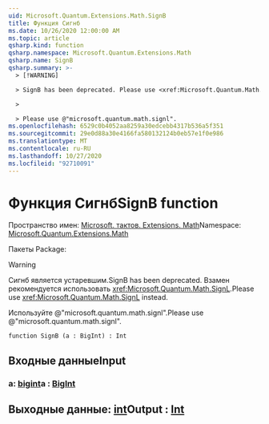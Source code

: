 ```yaml
---
uid: Microsoft.Quantum.Extensions.Math.SignB
title: Функция Сигнб
ms.date: 10/26/2020 12:00:00 AM
ms.topic: article
qsharp.kind: function
qsharp.namespace: Microsoft.Quantum.Extensions.Math
qsharp.name: SignB
qsharp.summary: >-
  > [!WARNING]

  > SignB has been deprecated. Please use <xref:Microsoft.Quantum.Math.SignL> instead.

  >

  > Please use @"microsoft.quantum.math.signl".
ms.openlocfilehash: 6529c0b4052aa8259a30edcebb4317b536a5f351
ms.sourcegitcommit: 29e0d88a30e4166fa580132124b0eb57e1f0e986
ms.translationtype: MT
ms.contentlocale: ru-RU
ms.lasthandoff: 10/27/2020
ms.locfileid: "92710091"
---
```

# <a name="signb-function"></a><span data-ttu-id="e540f-102">Функция Сигнб</span><span class="sxs-lookup"><span data-stu-id="e540f-102">SignB function</span></span>

<span data-ttu-id="e540f-103">Пространство имен: [Microsoft. тактов. Extensions. Math](xref:Microsoft.Quantum.Extensions.Math)</span><span class="sxs-lookup"><span data-stu-id="e540f-103">Namespace: [Microsoft.Quantum.Extensions.Math](xref:Microsoft.Quantum.Extensions.Math)</span></span>

<span data-ttu-id="e540f-104">Пакеты [](https://nuget.org/packages/)</span><span class="sxs-lookup"><span data-stu-id="e540f-104">Package: [](https://nuget.org/packages/)</span></span>


> [!WARNING]
> <span data-ttu-id="e540f-105">Сигнб является устаревшим.</span><span class="sxs-lookup"><span data-stu-id="e540f-105">SignB has been deprecated.</span></span> <span data-ttu-id="e540f-106">Взамен рекомендуется использовать <xref:Microsoft.Quantum.Math.SignL>.</span><span class="sxs-lookup"><span data-stu-id="e540f-106">Please use <xref:Microsoft.Quantum.Math.SignL> instead.</span></span>
>
> <span data-ttu-id="e540f-107">Используйте @"microsoft.quantum.math.signl".</span><span class="sxs-lookup"><span data-stu-id="e540f-107">Please use @"microsoft.quantum.math.signl".</span></span>



```qsharp
function SignB (a : BigInt) : Int
```


## <a name="input"></a><span data-ttu-id="e540f-108">Входные данные</span><span class="sxs-lookup"><span data-stu-id="e540f-108">Input</span></span>

### <a name="a--bigint"></a><span data-ttu-id="e540f-109">a: [bigint](xref:microsoft.quantum.lang-ref.bigint)</span><span class="sxs-lookup"><span data-stu-id="e540f-109">a : [BigInt](xref:microsoft.quantum.lang-ref.bigint)</span></span>





## <a name="output--int"></a><span data-ttu-id="e540f-110">Выходные данные: [int](xref:microsoft.quantum.lang-ref.int)</span><span class="sxs-lookup"><span data-stu-id="e540f-110">Output : [Int](xref:microsoft.quantum.lang-ref.int)</span></span>


